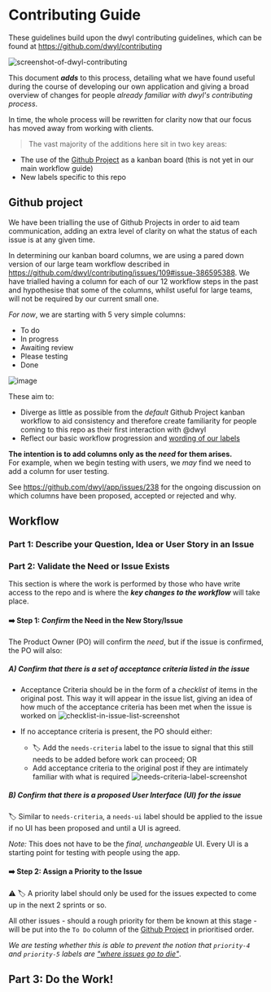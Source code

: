 # Contributing Guide

These guidelines build upon the dwyl contributing guidelines, which can be
found at https://github.com/dwyl/contributing

![screenshot-of-dwyl-contributing](https://user-images.githubusercontent.com/4185328/69333674-0db3e880-0c51-11ea-81db-1ae66d1bb3f3.png)

This document ***adds*** to this process, detailing what we have found useful
during the course of developing our own application and giving a broad overview
of changes for people _already familiar with dwyl's contributing process_.

In time, the whole process will be rewritten for clarity now that our focus
has moved away from working with clients.

> The vast majority of the additions here sit in two key areas:
+ The use of the [Github Project](https://help.github.com/en/github/managing-your-work-on-github/about-project-boards)
as a kanban board (this is not yet in our main workflow guide)
+ New labels specific to this repo



## Github project
We have been trialling the use of Github Projects in order to aid team communication,
adding an extra level of clarity on what the status of each issue is at any given
time.

In determining our kanban board columns, we are using a pared down version of our
large team workflow described in https://github.com/dwyl/contributing/issues/109#issue-386595388.
 We have trialled having a column for each of our 12 workflow steps in the past
 and hypothesise that some of the columns,
whilst useful for large teams, will not be required by our current small one.

_For now_, we are starting with 5 very simple columns:
+ To do
+ In progress
+ Awaiting review
+ Please testing
+ Done

![image](https://user-images.githubusercontent.com/4185328/70755571-1bc9c600-1d32-11ea-8340-c62525790329.png)

These aim to:
+ Diverge as little as possible from the _default_ Github Project kanban workflow
to aid consistency and therefore create familiarity for people coming to this repo as
their first interaction with @dwyl
+ Reflect our basic workflow progression and [wording of our labels](https://github.com/dwyl/labels)

**The intention is to add columns only as the _need_ for them arises.**  
For example, when we begin testing with users, we _may_ find we need to add a
column for user testing.   

See https://github.com/dwyl/app/issues/238 for the ongoing discussion on which
columns have been proposed, accepted or rejected and why.

## Workflow

### Part 1: Describe your Question, Idea or User Story in an Issue


### Part 2: Validate the Need or Issue Exists
This section is where the work is performed by those who have write access to the
repo and is where the ***key changes to the workflow*** will take place.

#### :arrow_right: Step 1: _Confirm_ the Need in the New Story/Issue
The Product Owner (PO) will confirm the _need_, but if the issue is confirmed,
the PO will also:

##### A) Confirm that there is a set of acceptance criteria listed in the issue
+ Acceptance Criteria should be in the form of a _checklist_ of items in the
  original post. This way it will appear in the issue list, giving an idea of
  how much of the acceptance criteria has been met when the issue is worked
  on
  ![checklist-in-issue-list-screenshot](https://user-images.githubusercontent.com/4185328/69977981-a422bc80-1523-11ea-9df2-8e892dd6f884.png)


+ If no acceptance criteria is present, the PO should either:
  + :label: Add the `needs-criteria` label to the issue to signal that this still
    needs to be added before work can proceed; OR
  + Add acceptance criteria to the original post if they are intimately familiar
    with what is required
    ![needs-criteria-label-screenshot](https://user-images.githubusercontent.com/4185328/69977426-b2240d80-1522-11ea-95f3-8de79ce516fb.png)

##### B) Confirm that there is a proposed User Interface *(UI)* for the issue

:label: Similar to `needs-criteria`, a `needs-ui` label should be applied to the issue
if no UI has been proposed and until a UI is agreed.

_Note:_ This does not have to be the _final, unchangeable_ UI. Every UI is a
starting point for testing with people using the app.

#### :arrow_right: Step 2: Assign a Priority to the Issue
:warning: :label: A priority label should only be used for the issues expected to come up
in the next 2 sprints or so.

All other issues - should a rough priority for them be known at this stage - will
be put into the `To Do` column of the
[Github Project](https://github.com/dwyl/app/projects) in prioritised order.

_We are testing whether this is able to prevent the notion that `priority-4` and
`priority-5` labels are ["where issues go to die"](https://github.com/dwyl/app/issues/239#issuecomment-556105866)_.


## Part 3: Do the Work!
